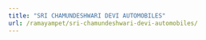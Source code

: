 ```yaml
---
title: "SRI CHAMUNDESHWARI DEVI AUTOMOBILES"
url: /ramayampet/sri-chamundeshwari-devi-automobiles/
---
```

